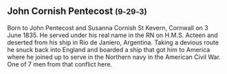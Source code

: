 ## John Cornish Pentecost <small>(9‑29‑3)</small>

Born to John Pentecost and Susanna  Cornish St Kevern, Cornwall on 3 June 1835. He served under his real name in the RN on H.M.S. Acteen and deserted  from his ship in Rio de Janiero, Argentina. Taking a devious route he snuck back into England and boarded a ship that got him to America where he joined up to serve in the Northern navy in the American Civil War. One of 7 men from that conflict here.
